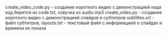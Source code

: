 create_video_code.py - создание короткого видео с демонстрацией кода
код берется из code.txt, озвучка из audio.mp3
create_video.py - создание короткого видео с демонстрацией слайдов и субтитров
subtitles.srt - файл субтитров, layouts.txt - текстовый файл с информацией о слайдах и времени их показа
